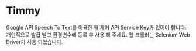 # Timmy
Google API Speech To Text를 이용한 웹 제어
API Service Key가 있어야 합니다.
개인적으로 발급 받고 환경변수에 등록 후 사용 해 주세요.
웹 크롤러는 Selenium Web Driver가 사용 되었습니다.
